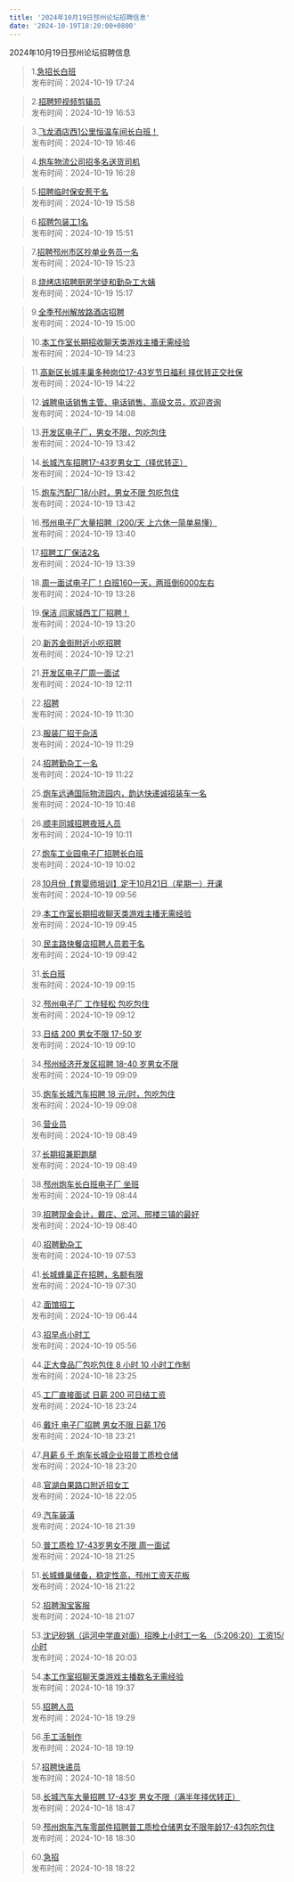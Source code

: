 ```yaml
---
title: '2024年10月19日邳州论坛招聘信息'
date: '2024-10-19T18:20:00+0800'
---
```

2024年10月19日邳州论坛招聘信息
<!--more-->
>1.[急招长白班](https://www.pzzc.net/forum.php?mod=viewthread&tid=10465806)<br>
>发布时间：2024-10-19 17:24

>2.[招聘短视频剪辑员](https://www.pzzc.net/forum.php?mod=viewthread&tid=10465803)<br>
>发布时间：2024-10-19 16:53

>3.[飞龙酒店西1公里恒温车间长白班！](https://www.pzzc.net/forum.php?mod=viewthread&tid=10465800)<br>
>发布时间：2024-10-19 16:46

>4.[炮车物流公司招多名送货司机](https://www.pzzc.net/forum.php?mod=viewthread&tid=10465798)<br>
>发布时间：2024-10-19 16:28

>5.[招聘临时保安惹干名](https://www.pzzc.net/forum.php?mod=viewthread&tid=10465791)<br>
>发布时间：2024-10-19 15:58

>6.[招聘包装工1名](https://www.pzzc.net/forum.php?mod=viewthread&tid=10465790)<br>
>发布时间：2024-10-19 15:51

>7.[招聘邳州市区抄单业务员一名](https://www.pzzc.net/forum.php?mod=viewthread&tid=10465778)<br>
>发布时间：2024-10-19 15:23

>8.[烧烤店招聘厨房学徒和勤杂工大姨](https://www.pzzc.net/forum.php?mod=viewthread&tid=10465776)<br>
>发布时间：2024-10-19 15:17

>9.[全季邳州解放路酒店招聘](https://www.pzzc.net/forum.php?mod=viewthread&tid=10465774)<br>
>发布时间：2024-10-19 15:00

>10.[本工作室长期招收聊天类游戏主播无需经验](https://www.pzzc.net/forum.php?mod=viewthread&tid=10465770)<br>
>发布时间：2024-10-19 14:23

>11.[高新区长城丰巢多种岗位17-43岁节日福利 择优转正交社保](https://www.pzzc.net/forum.php?mod=viewthread&tid=10465768)<br>
>发布时间：2024-10-19 14:22

>12.[诚聘电话销售主管、电话销售、高级文员，欢迎咨询](https://www.pzzc.net/forum.php?mod=viewthread&tid=10465766)<br>
>发布时间：2024-10-19 14:08

>13.[开发区电子厂，男女不限，包吃包住](https://www.pzzc.net/forum.php?mod=viewthread&tid=10465763)<br>
>发布时间：2024-10-19 13:42

>14.[长城汽车招聘17-43岁男女工（择优转正）](https://www.pzzc.net/forum.php?mod=viewthread&tid=10465762)<br>
>发布时间：2024-10-19 13:42

>15.[炮车汽配厂18/小时，男女不限 包吃包住](https://www.pzzc.net/forum.php?mod=viewthread&tid=10465760)<br>
>发布时间：2024-10-19 13:42

>16.[邳州电子厂大量招聘（200/天  上六休一简单易懂）](https://www.pzzc.net/forum.php?mod=viewthread&tid=10465759)<br>
>发布时间：2024-10-19 13:40

>17.[招聘工厂保洁2名](https://www.pzzc.net/forum.php?mod=viewthread&tid=10465758)<br>
>发布时间：2024-10-19 13:39

>18.[周一面试电子厂！白班160一天，两班倒6000左右](https://www.pzzc.net/forum.php?mod=viewthread&tid=10465757)<br>
>发布时间：2024-10-19 13:28

>19.[保洁  闫家城西工厂招聘！](https://www.pzzc.net/forum.php?mod=viewthread&tid=10465756)<br>
>发布时间：2024-10-19 13:20

>20.[新苏金街附近小吃招聘](https://www.pzzc.net/forum.php?mod=viewthread&tid=10465750)<br>
>发布时间：2024-10-19 12:21

>21.[开发区电子厂周一面试](https://www.pzzc.net/forum.php?mod=viewthread&tid=10465747)<br>
>发布时间：2024-10-19 12:11

>22.[招聘](https://www.pzzc.net/forum.php?mod=viewthread&tid=10465744)<br>
>发布时间：2024-10-19 11:30

>23.[服装厂招干杂活](https://www.pzzc.net/forum.php?mod=viewthread&tid=10465743)<br>
>发布时间：2024-10-19 11:29

>24.[招聘勤杂工一名](https://www.pzzc.net/forum.php?mod=viewthread&tid=10465742)<br>
>发布时间：2024-10-19 11:22

>25.[炮车远通国际物流园内，韵达快递诚招装车一名](https://www.pzzc.net/forum.php?mod=viewthread&tid=10465731)<br>
>发布时间：2024-10-19 10:48

>26.[顺丰同城招聘夜班人员](https://www.pzzc.net/forum.php?mod=viewthread&tid=10465719)<br>
>发布时间：2024-10-19 10:11

>27.[炮车工业园电子厂招聘长白班](https://www.pzzc.net/forum.php?mod=viewthread&tid=10465718)<br>
>发布时间：2024-10-19 10:02

>28.[10月份【育婴师培训】定于10月21日（星期一）开课](https://www.pzzc.net/forum.php?mod=viewthread&tid=10465714)<br>
>发布时间：2024-10-19 09:56

>29.[本工作室长期招收聊天类游戏主播无需经验](https://www.pzzc.net/forum.php?mod=viewthread&tid=10465712)<br>
>发布时间：2024-10-19 09:45

>30.[民主路快餐店招聘人员若干名](https://www.pzzc.net/forum.php?mod=viewthread&tid=10465711)<br>
>发布时间：2024-10-19 09:42

>31.[长白班](https://www.pzzc.net/forum.php?mod=viewthread&tid=10465702)<br>
>发布时间：2024-10-19 09:15

>32.[邳州电子厂 工作轻松 包吃包住](https://www.pzzc.net/forum.php?mod=viewthread&tid=10465701)<br>
>发布时间：2024-10-19 09:12

>33.[日结 200 男女不限 17-50 岁](https://www.pzzc.net/forum.php?mod=viewthread&tid=10465700)<br>
>发布时间：2024-10-19 09:10

>34.[邳州经济开发区招聘 18-40 岁男女不限](https://www.pzzc.net/forum.php?mod=viewthread&tid=10465699)<br>
>发布时间：2024-10-19 09:09

>35.[炮车长城汽车招聘 18 元/时，包吃包住](https://www.pzzc.net/forum.php?mod=viewthread&tid=10465698)<br>
>发布时间：2024-10-19 09:08

>36.[营业员](https://www.pzzc.net/forum.php?mod=viewthread&tid=10465696)<br>
>发布时间：2024-10-19 08:49

>37.[长期招兼职跑腿](https://www.pzzc.net/forum.php?mod=viewthread&tid=10465695)<br>
>发布时间：2024-10-19 08:49

>38.[邳州炮车长白班电子厂 坐班](https://www.pzzc.net/forum.php?mod=viewthread&tid=10465690)<br>
>发布时间：2024-10-19 08:44

>39.[招聘现金会计，戴庄、岔河、邢楼三镇的最好](https://www.pzzc.net/forum.php?mod=viewthread&tid=10465688)<br>
>发布时间：2024-10-19 08:40

>40.[招聘勤杂工](https://www.pzzc.net/forum.php?mod=viewthread&tid=10465683)<br>
>发布时间：2024-10-19 07:53

>41.[长城蜂巢正在招聘，名额有限](https://www.pzzc.net/forum.php?mod=viewthread&tid=10465682)<br>
>发布时间：2024-10-19 07:30

>42.[面馆招工](https://www.pzzc.net/forum.php?mod=viewthread&tid=10465677)<br>
>发布时间：2024-10-19 06:44

>43.[招早点小时工](https://www.pzzc.net/forum.php?mod=viewthread&tid=10465674)<br>
>发布时间：2024-10-19 05:56

>44.[正大食品厂包吃包住 8 小时 10 小时工作制](https://www.pzzc.net/forum.php?mod=viewthread&tid=10465669)<br>
>发布时间：2024-10-18 23:25

>45.[工厂直接面试 日薪 200 可日结工资](https://www.pzzc.net/forum.php?mod=viewthread&tid=10465668)<br>
>发布时间：2024-10-18 23:24

>46.[戴圩 电子厂招聘 男女不限   日薪 176](https://www.pzzc.net/forum.php?mod=viewthread&tid=10465667)<br>
>发布时间：2024-10-18 23:21

>47.[月薪 6 千 炮车长城企业招普工质检仓储](https://www.pzzc.net/forum.php?mod=viewthread&tid=10465666)<br>
>发布时间：2024-10-18 23:20

>48.[官湖白果路口附近招女工](https://www.pzzc.net/forum.php?mod=viewthread&tid=10465661)<br>
>发布时间：2024-10-18 22:05

>49.[汽车装潢](https://www.pzzc.net/forum.php?mod=viewthread&tid=10465659)<br>
>发布时间：2024-10-18 21:39

>50.[普工质检 17-43岁男女不限 周一面试](https://www.pzzc.net/forum.php?mod=viewthread&tid=10465654)<br>
>发布时间：2024-10-18 21:25

>51.[长城蜂巢储备，稳定性高，邳州工资天花板](https://www.pzzc.net/forum.php?mod=viewthread&tid=10465653)<br>
>发布时间：2024-10-18 21:22

>52.[招聘淘宝客服](https://www.pzzc.net/forum.php?mod=viewthread&tid=10465650)<br>
>发布时间：2024-10-18 21:07

>53.[沈记砂锅（运河中学直对面）招晚上小时工一名 （5:206:20）工资15/小时](https://www.pzzc.net/forum.php?mod=viewthread&tid=10465640)<br>
>发布时间：2024-10-18 20:03

>54.[本工作室招聊天类游戏主播数名无需经验](https://www.pzzc.net/forum.php?mod=viewthread&tid=10465637)<br>
>发布时间：2024-10-18 19:37

>55.[招聘人员](https://www.pzzc.net/forum.php?mod=viewthread&tid=10465634)<br>
>发布时间：2024-10-18 19:29

>56.[手工活制作](https://www.pzzc.net/forum.php?mod=viewthread&tid=10465632)<br>
>发布时间：2024-10-18 19:19

>57.[招聘快递员](https://www.pzzc.net/forum.php?mod=viewthread&tid=10465627)<br>
>发布时间：2024-10-18 18:50

>58.[长城汽车大量招聘 17-43岁 男女不限（满半年择优转正）](https://www.pzzc.net/forum.php?mod=viewthread&tid=10465626)<br>
>发布时间：2024-10-18 18:47

>59.[邳州炮车汽车零部件招聘普工质检仓储男女不限年龄17-43包吃包住](https://www.pzzc.net/forum.php?mod=viewthread&tid=10465621)<br>
>发布时间：2024-10-18 18:30

>60.[急招](https://www.pzzc.net/forum.php?mod=viewthread&tid=10465620)<br>
>发布时间：2024-10-18 18:22

